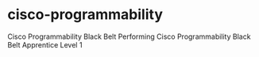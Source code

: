 # cisco-programmability
Cisco Programmability Black Belt 
Performing Cisco Programmability Black Belt Apprentice Level 1

